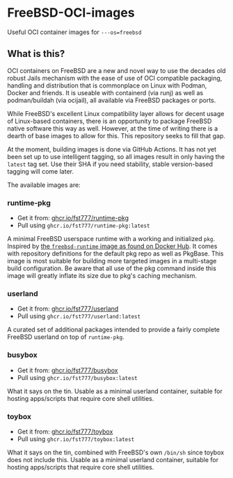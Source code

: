 # FreeBSD-OCI-images
Useful OCI container images for `---os=freebsd`

## What is this?
OCI containers on FreeBSD are a new and novel way to use the decades old robust
Jails mechanism with the ease of use of OCI compatible packaging, handling and
distribution that is commonplace on Linux with Podman, Docker and friends. It
is useable with containerd (via runj) as well as podman/buildah (via ocijail),
all available via FreeBSD packages or ports.

While FreeBSD's excellent Linux compatibility layer allows for decent usage of
Linux-based containers, there is an opportunity to package FreeBSD native
software this way as well. However, at the time of writing there is a dearth of
base images to allow for this. This repository seeks to fill that gap.

At the moment, building images is done via GitHub Actions. It has not yet been
set up to use intelligent tagging, so all images result in only having the
`latest` tag set. Use their SHA if you need stability, stable version-based
tagging will come later.

The available images are:

### runtime-pkg
- Get it from: [ghcr.io/fst777/runtime-pkg](https://github.com/FST777/cayman/pkgs/container/runtime-pkg)
- Pull using `ghcr.io/fst777/runtime-pkg:latest`

A minimal FreeBSD userspace runtime with a working and initialized `pkg`.
Inspired by [the `freebsd-runtime` image as found on Docker
Hub](https://hub.docker.com/r/freebsd/freebsd-runtime). It comes with
repository definitions for the default pkg repo as well as PkgBase. This image
is most suitable for building more targeted images in a multi-stage build
configuration. Be aware that all use of the pkg command inside this image will
greatly inflate its size due to pkg's caching mechanism.

### userland
- Get it from: [ghcr.io/fst777/userland](https://github.com/FST777/cayman/pkgs/container/userland)
- Pull using `ghcr.io/fst777/userland:latest`

A curated set of additional packages intended to provide a fairly complete
FreeBSD userland on top of `runtime-pkg`.

### busybox
- Get it from: [ghcr.io/fst777/busybox](https://github.com/FST777/cayman/pkgs/container/busybox)
- Pull using `ghcr.io/fst777/busybox:latest`

What it says on the tin. Usable as a minimal userland container, suitable for
hosting apps/scripts that require core shell utilities.

### toybox
- Get it from: [ghcr.io/fst777/toybox](https://github.com/FST777/cayman/pkgs/container/toybox)
- Pull using `ghcr.io/fst777/toybox:latest`

What it says on the tin, combined with FreeBSD's own `/bin/sh` since toybox
does not include this. Usable as a minimal userland container, suitable for
hosting apps/scripts that require core shell utilities.
